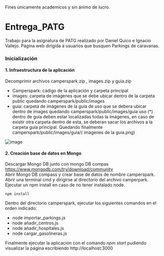 Fines únicamente academicos y sin ánimo de lucro.


# Entrega_PATG
Trabajo para la asignatura de PATG realizado por Daniel Quico e Ignacio Vallejo. Página web dirigida a usuarios que busquen Parkings de caravanas.

### Inicialización 
#### 1. Infraestructura de la aplicación 
Decomprimir archivos camperspark.zip , images.zip y guia.zip  
 - Camperspark: cádigo de la aplicación y carpeta principal  
 - images: carpeta de imágenes que se debe ubicar dentro de la carpeta public quedando camperspark/public/images  
 - guia: carpeta de imágenes de la guía de uso que se debera ubicar dentro de images  quedando camperspark/public/images/guia uso (*) dentro de guía deben estar localizadas todas la imágenes, en caso de existir otra carpeta dentro de esta, se deberan sacar los archivos a la carpeta guía principal. Quedando finalmente camperspark/public/images/guia/( imagenes de la guia.png)  

![image](https://github.com/user-attachments/assets/0f9f34f0-f027-46f7-ac3c-96eb4acde68a)



#### 2. Creación base de datos en Mongo 

Descargar Mongo DB junto con mongo DB compas https://www.mongodb.com/try/download/community  
Abrir Mongo DB compass y crear base de datos de nombre camperspark.  
Abrir una terminal cmd y dirigirse al directorio del archivo camperpark.  
Ejecutar un npm install en caso de no tener instalado node.   
```
npm install
```  
Dentro del directorio camperspark, ejecutar los siguientes comandos en el orden indicado:  
 - node importar_parkings.js  
 - node añadir_centros.js  
 - node añadir_hospitales.js
 - node cargar_gasolineras.js

Finalmente ejecutar la aplicación con el comando *npm start* pudiendo visualizar la página escribiendo http://localhost:3000


